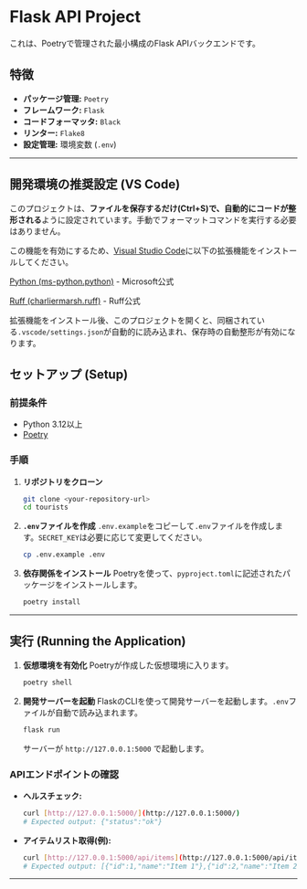 # Flask API Project

これは、Poetryで管理された最小構成のFlask APIバックエンドです。

## 特徴

-   **パッケージ管理:** `Poetry`
-   **フレームワーク:** `Flask`
-   **コードフォーマッタ:** `Black`
-   **リンター:** `Flake8`
-   **設定管理:** 環境変数 (`.env`)

---

## 開発環境の推奨設定 (VS Code)
このプロジェクトは、**ファイルを保存するだけ(Ctrl+S)で、自動的にコードが整形される**ように設定されています。手動でフォーマットコマンドを実行する必要はありません。

この機能を有効にするため、[Visual Studio Code](https://code.visualstudio.com/)に以下の拡張機能をインストールしてください。

[Python (ms-python.python)](https://marketplace.visualstudio.com/items?itemName=ms-python.python) - Microsoft公式

[Ruff (charliermarsh.ruff)](https://marketplace.visualstudio.com/items?itemName=charliermarsh.ruff) - Ruff公式

拡張機能をインストール後、このプロジェクトを開くと、同梱されている`.vscode/settings.json`が自動的に読み込まれ、保存時の自動整形が有効になります。

## セットアップ (Setup)

### 前提条件

-   Python 3.12以上
-   [Poetry](https://python-poetry.org/docs/#installation)

### 手順

1.  **リポジトリをクローン**
    ```bash
    git clone <your-repository-url>
    cd tourists
    ```

2.  **`.env`ファイルを作成**
    `.env.example`をコピーして`.env`ファイルを作成します。`SECRET_KEY`は必要に応じて変更してください。
    ```bash
    cp .env.example .env
    ```

3.  **依存関係をインストール**
    Poetryを使って、`pyproject.toml`に記述されたパッケージをインストールします。
    ```bash
    poetry install
    ```

---

## 実行 (Running the Application)

1.  **仮想環境を有効化**
    Poetryが作成した仮想環境に入ります。
    ```bash
    poetry shell
    ```

2.  **開発サーバーを起動**
    FlaskのCLIを使って開発サーバーを起動します。`.env`ファイルが自動で読み込まれます。
    ```bash
    flask run
    ```

    サーバーが `http://127.0.0.1:5000` で起動します。

### APIエンドポイントの確認

-   **ヘルスチェック:**
    ```bash
    curl [http://127.0.0.1:5000/](http://127.0.0.1:5000/)
    # Expected output: {"status":"ok"}
    ```
-   **アイテムリスト取得(例):**
    ```bash
    curl [http://127.0.0.1:5000/api/items](http://127.0.0.1:5000/api/items)
    # Expected output: [{"id":1,"name":"Item 1"},{"id":2,"name":"Item 2"}]
    ```

---